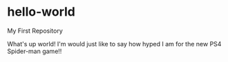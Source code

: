 # hello-world
My First Repository

What's up world! I'm would just like to say how hyped I am for the new PS4 Spider-man game!!
